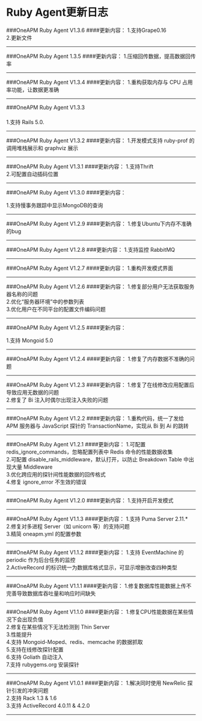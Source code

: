 # Ruby Agent更新日志        

  
###OneAPM Ruby Agent V1.3.6
####更新内容：
1.支持Grape0.16  
2.更新文件
***

###OneAPM Ruby Agent 1.3.5
####更新内容：
1.压缩回传数据，提高数据回传率  

***
 
###OneAPM Ruby Agent V1.3.4
####更新内容：
1.重构获取内存与 CPU 占用率功能，让数据更准确  
***

###OneAPM Ruby Agent V1.3.3
####
1.支持 Rails 5.0.
***


###OneAPM Ruby Agent V1.3.2
####更新内容：
1.开发模式支持 ruby-prof 的调用堆栈展示和 graphviz 展示  
***

###OneAPM Ruby Agent V1.3.1
####更新内容：
1.支持Thrift  
2.可配置自动插码位置  
***

###OneAPM Ruby Agent V1.3.0
####更新内容：

1.支持慢事务跟踪中显示MongoDB的查询  

***

###OneAPM Ruby Agent V1.2.9
####更新内容：
1.修复Ubuntu下内存不准确的bug
***

###OneAPM Ruby Agent V1.2.8
###更新内容：
1.支持监控 RabbitMQ  
***

###OneAPM Ruby Agent V1.2.7
####更新内容：
1.重构开发模式界面  

***

###OneAPM Ruby Agent V1.2.6
####更新内容：
1.修复部分用户无法获取服务器名称的问题  
2.优化“服务器环境”中的参数列表  
3.优化用户在不同平台的配置文件编码问题  
***


###OneAPM Ruby Agent V1.2.5
####更新内容：

1.支持 Mongoid 5.0  
***

###OneAPM Ruby Agent V1.2.4
####更新内容：
1.修复了内存数据不准确的问题

***

###OneAPM Ruby Agent V1.2.3
####更新内容：
1.修复了在线修改应用配置后导致应用无数据的问题  
2.修复了 Bi 注入时偶尔出现注入失败的问题

*** 

###OneAPM Ruby Agent V1.2.2
####更新内容：
1.重构代码，统一了发给 APM 服务器与 JavaScript 探针的 TransactionName，实现从 Bi 到 Ai 的跳转  
***


###OneAPM Ruby Agent V1.2.1
####更新内容：
1.可配置 redis_ignore_commands，忽略配置列表中 Redis 命令的性能数据收集  
2.可配置 disable_rails_middleware，默认打开，以防止 Breakdown Table 中出现大量 Middleware  
3.优化跨应用的探针间性能数据的回传格式  
4.修复 ignore_error 不生效的错误  
***

###OneAPM Ruby Agent V1.2.0
####更新内容：
1.支持开启开发模式  
***

###OneAPM Ruby Agent V1.1.3
####更新内容：
1.支持 Puma Server 2.11.*  
2.修复对多进程 Server（如 unicorn 等）的支持问题  
3.精简 oneapm.yml 的配置参数  
***

###OneAPM Ruby Agent V1.1.2
####更新内容：
1.支持 EventMachine 的 periodic 作为后台任务的监控  
2.ActiveRecord 的标识统一为数据库格式显示，可显示增删改查四种类型  

***

###OneAPM Ruby Agent V1.1.1
####更新内容：
1.修复数据库性能数据上传不完善导致数据库吞吐量和响应时间缺失 
*** 

###OneAPM Ruby Agent V1.1.0
####更新内容：
1.修复CPU性能数据在某些情况下会出现负值  
2.修复在某些情况下无法检测到 Thin Server  
3.性能提升  
4.支持 Mongoid-Moped、redis、memcache 的数据抓取  
5.支持在线修改探针配置  
6.支持 Goliath 自动注入  
7.支持 rubygems.org 安装探针  
***
###OneAPM Ruby Agent V1.0.1
####更新内容：
1.解决同时使用 NewRelic 探针引发的冲突问题  
2.支持 Rack 1.3 & 1.6  
3.支持 ActiveRecord 4.0.11 & 4.2.0  
***